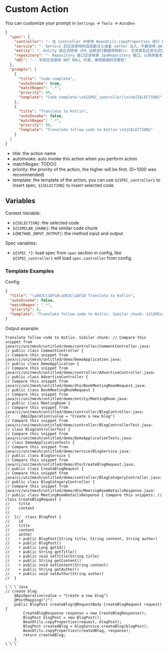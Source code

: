# Custom Action

You can customize your prompt in `Settings` -> `Tools` -> `AutoDev`

```json
{
  "spec": {
    "controller": "- 在 Controller 中使用 BeanUtils.copyProperties 进行 DTO 转换 Entity\n- 禁止使用 Autowired\n-使用 Swagger Annotation 表明 API 含义\n-Controller 方法应该捕获并处理业务异常，不应该抛出系统异常。",
    "service": "- Service 层应该使用构造函数注入或者 setter 注入，不要使用 @Autowired 注解注入。",
    "entity": "- Entity 类应该使用 JPA 注解进行数据库映射\n- 实体类名应该与对应的数据库表名相同。实体类应该使用注解标记主键和表名，例如：@Id、@GeneratedValue、@Table 等。",
    "repository": "- Repository 接口应该继承 JpaRepository 接口，以获得基本的 CRUD 操作",
    "ddl": "-  字段应该使用 NOT NULL 约束，确保数据的完整性"
  },
  "prompts": [
    {
      "title": "Code complete",
      "autoInvoke": true,
      "matchRegex": ".*",
      "priority": 99,
      "template": "Code complete:\n${SPEC_controller}\n\n${SELECTION}"
    },
    {
      "title": "Translate to Kotlin",
      "autoInvoke": false,
      "matchRegex": ".*",
      "priority": 99,
      "template": "Translate follow code to Kotlin \n${SELECTION}"
    }
  ]
}
```

- title: the action name
- autoInvoke: auto invoke this action when you perform action
- matchRegex: TODO()
- priority: the priority of the action, the higher will be first. (0~1000 was recommended)
- template: the template of the action, you can use `${SPEC_controller}` to insert spec, `${SELECTION}` to insert
  selected code.

## Variables

Context Variable:

- `${SELECTION}`: the selected code
- `${SIMILAR_CHUNK}`: the similar code chunk
- `${METHOD_INPUT_OUTPUT}`: the method input and output

Spec variables:

- `${SPEC_*}`: load spec from `spec` section in config, like `${SPEC_controller}` will load `spec.controller` from
  config.

### Template Examples

Config:

```json
{
  "title": "\uD83C\uDF10\uD83C\uDF10 Translate to Kotlin",
  "autoInvoke": false,
  "matchRegex": ".*",
  "priority": 0,
  "template": "Translate follow code to Kotlin. Similar chunk: ${SIMILAR_CHUNK} Compare this snippets: ${METHOD_INPUT_OUTPUT}\n \n${SELECTION}"
}
```

Output example:

```
Translate follow code to Kotlin. Similar chunk: // Compare this snippet from java/cc/unitmesh/untitled/demo/controller/CommentController.java:
// public class CommentController {
// Compare this snippet from java/cc/unitmesh/untitled/demo/DemoApplication.java:
// public class DemoApplication {
// Compare this snippet from java/cc/unitmesh/untitled/demo/controller/AdvertiseController.java:
// public class AdvertiseController {
// Compare this snippet from java/cc/unitmesh/untitled/demo/dto/BookMeetingRoomRequest.java:
// public class BookMeetingRoomRequest {
// Compare this snippet from java/cc/unitmesh/untitled/demo/entity/MeetingRoom.java:
// public class MeetingRoom {
// Compare this snippet from java/cc/unitmesh/untitled/demo/controller/BlogController.java:
//     @ApiOperation(value = "Create a new blog")
// Compare this snippet from java/cc/unitmesh/untitled/demo/controller/BlogControllerTest.java:
// class BlogControllerTest {
// Compare this snippet from java/cc/unitmesh/untitled/demo/DemoApplicationTests.java:
// class DemoApplicationTests {
// Compare this snippet from java/cc/unitmesh/untitled/demo/service/BlogService.java:
// public class BlogService {
// Compare this snippet from java/cc/unitmesh/untitled/demo/dto/CreateBlogRequest.java:
// public class CreateBlogRequest {
// Compare this snippet from java/cc/unitmesh/untitled/demo/controller/BlogCategoryController.java:
// public class BlogCategoryController {
// Compare this snippet from java/cc/unitmesh/untitled/demo/dto/MeetingRoomDetailsResponse.java:
// public class MeetingRoomDetailsResponse { Compare this snippets: //  class CreateBlogRequest {
//    title
//    content
//    
//  }//  class BlogPost {
//    id
//    title
//    content
//    author
//    + public BlogPost(String title, String content, String author)
//    + public BlogPost()
//    + public Long getId()
//    + public String getTitle()
//    + public void setTitle(String title)
//    + public String getContent()
//    + public void setContent(String content)
//    + public String getAuthor()
//    + public void setAuthor(String author)
//  }

\`\`\`Java
// create blog
    @ApiOperation(value = "Create a new blog")
    @PostMapping("/")
    public BlogPost createBlog(@RequestBody CreateBlogRequest request) {
        CreateBlogResponse response = new CreateBlogResponse();
        BlogPost blogPost = new BlogPost();
        BeanUtils.copyProperties(request, blogPost);
        BlogPost createdBlog = blogService.createBlog(blogPost);
        BeanUtils.copyProperties(createdBlog, response);
        return createdBlog;
    }
\`\`\`
```